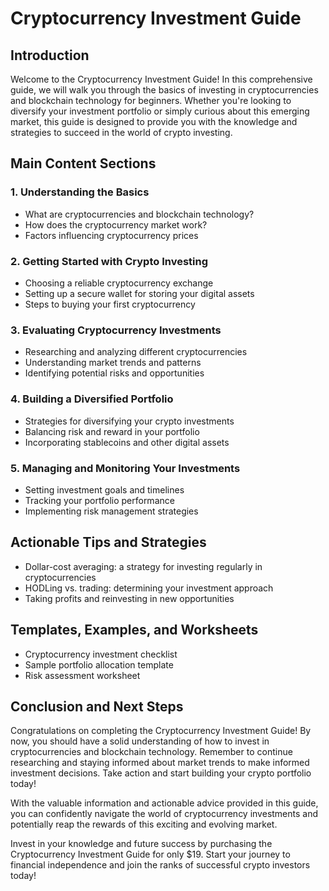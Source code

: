 # Cryptocurrency Investment Guide

## Introduction
Welcome to the Cryptocurrency Investment Guide! In this comprehensive guide, we will walk you through the basics of investing in cryptocurrencies and blockchain technology for beginners. Whether you're looking to diversify your investment portfolio or simply curious about this emerging market, this guide is designed to provide you with the knowledge and strategies to succeed in the world of crypto investing.

## Main Content Sections

### 1. Understanding the Basics
- What are cryptocurrencies and blockchain technology?
- How does the cryptocurrency market work?
- Factors influencing cryptocurrency prices

### 2. Getting Started with Crypto Investing
- Choosing a reliable cryptocurrency exchange
- Setting up a secure wallet for storing your digital assets
- Steps to buying your first cryptocurrency

### 3. Evaluating Cryptocurrency Investments
- Researching and analyzing different cryptocurrencies
- Understanding market trends and patterns
- Identifying potential risks and opportunities

### 4. Building a Diversified Portfolio
- Strategies for diversifying your crypto investments
- Balancing risk and reward in your portfolio
- Incorporating stablecoins and other digital assets

### 5. Managing and Monitoring Your Investments
- Setting investment goals and timelines
- Tracking your portfolio performance
- Implementing risk management strategies

## Actionable Tips and Strategies
- Dollar-cost averaging: a strategy for investing regularly in cryptocurrencies
- HODLing vs. trading: determining your investment approach
- Taking profits and reinvesting in new opportunities

## Templates, Examples, and Worksheets
- Cryptocurrency investment checklist
- Sample portfolio allocation template
- Risk assessment worksheet

## Conclusion and Next Steps
Congratulations on completing the Cryptocurrency Investment Guide! By now, you should have a solid understanding of how to invest in cryptocurrencies and blockchain technology. Remember to continue researching and staying informed about market trends to make informed investment decisions. Take action and start building your crypto portfolio today!

With the valuable information and actionable advice provided in this guide, you can confidently navigate the world of cryptocurrency investments and potentially reap the rewards of this exciting and evolving market.

Invest in your knowledge and future success by purchasing the Cryptocurrency Investment Guide for only $19. Start your journey to financial independence and join the ranks of successful crypto investors today!